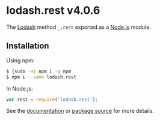 # lodash.rest v4.0.6

The [Lodash](https://lodash.com/) method `_.rest` exported as a [Node.js](https://nodejs.org/) module.

## Installation

Using npm:
```bash
$ {sudo -H} npm i -g npm
$ npm i --save lodash.rest
```

In Node.js:
```js
var rest = require('lodash.rest');
```

See the [documentation](https://lodash.com/docs#rest) or [package source](https://github.com/lodash/lodash/blob/4.0.6-npm-packages/lodash.rest) for more details.
